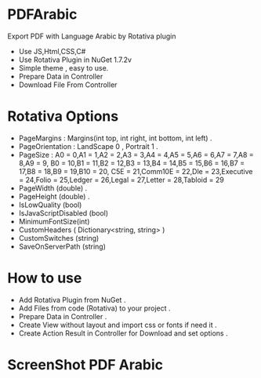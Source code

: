 # PDFArabic
Export PDF with Language Arabic by Rotativa plugin

- Use JS,Html,CSS,C#
- Use Rotativa Plugin in NuGet 1.7.2v
- Simple theme , easy to use.
- Prepare Data in Controller 
- Download File From Controller

# Rotativa Options 

- PageMargins : Margins(int top, int right, int bottom, int left) . 
- PageOrientation : LandScape 0 , Portrait 1 .
- PageSize :
 A0 = 0,A1 = 1,A2 = 2,A3 = 3,A4 = 4,A5 = 5,A6 = 6,A7 = 7,A8 = 8,A9 = 9,
 B0 = 10,B1 = 11,B2 = 12,B3 = 13,B4 = 14,B5 = 15,B6 = 16,B7 = 17,B8 = 18,B9 = 19,B10 = 20,
 C5E = 21,Comm10E = 22,Dle = 23,Executive = 24,Folio = 25,Ledger = 26,Legal = 27,Letter = 28,Tabloid = 29
- PageWidth (double) .
- PageHeight (double) .
- IsLowQuality (bool) 
- IsJavaScriptDisabled (bool) 
- MinimumFontSize(int)
- CustomHeaders ( Dictionary<string, string> )
- CustomSwitches (string)
- SaveOnServerPath (string)

# How to use 

- Add Rotativa Plugin from NuGet .
- Add Files from code (Rotativa) to your project .
- Prepare Data in Controller .
- Create View without layout and import css or fonts if need it .
- Create Action Result in Controller for Download and set options .

# ScreenShot PDF Arabic

